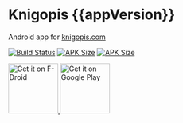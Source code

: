 # Knigopis {{appVersion}}
Android app for [knigopis.com](https://www.knigopis.com)

[![Build Status](https://travis-ci.org/sirekanyan/knigopis.svg?branch=master)](https://travis-ci.org/sirekanyan/knigopis)
[![APK Size](https://img.shields.io/badge/apk%20size-{{apkSize}}%20MB-brightgreen.svg)](https://travis-ci.org/sirekanyan/knigopis)
[![APK Size](https://img.shields.io/badge/API-{{minSdkVersion}}%2B-brightgreen.svg)](https://source.android.com/setup/start/build-numbers)

<a href='https://f-droid.org/en/packages/{{appPackage}}/'>
  <img height="100" alt='Get it on F-Droid' src='https://fdroid.gitlab.io/artwork/badge/get-it-on.png'/>
</a>
<a href='https://play.google.com/store/apps/details?id={{appPackage}}'>
  <img height="100" alt='Get it on Google Play' src='https://play.google.com/intl/en_us/badges/images/generic/en_badge_web_generic.png'/>
</a>
